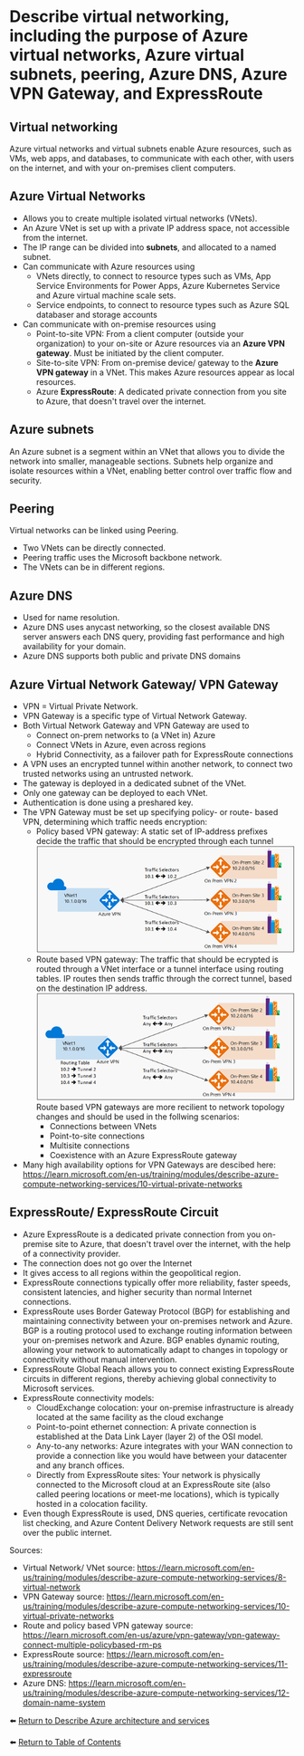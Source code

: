 # Describe virtual networking, including the purpose of Azure virtual networks, Azure virtual subnets, peering, Azure DNS, Azure VPN Gateway, and ExpressRoute

## Virtual networking
Azure virtual networks and virtual subnets enable Azure resources, such as VMs, web apps, and databases, to communicate with each other, with users on the internet, and with your on-premises client computers. 

## Azure Virtual Networks
* Allows you to create multiple isolated virtual networks (VNets).
* An Azure VNet is set up with a private IP address space, not accessible from the internet.
* The IP range can be divided into **subnets**, and allocated to a named subnet.
* Can communicate with Azure resources using
   * VNets directly, to connect to resource types such as VMs, App Service Environments for Power Apps, Azure Kubernetes Service and Azure virtual machine scale sets.
   * Service endpoints, to connect to resource types such as Azure SQL databaser and storage accounts
* Can communicate with on-premise resources using
   * Point-to-site VPN: From a client computer (outside your organization) to your on-site or Azure resources via an **Azure VPN gateway**. Must be initiated by the client computer.
   * Site-to-site VPN: From on-premise device/ gateway to the **Azure VPN gateway** in a VNet. This makes Azure resources appear as local resources.
   * Azure **ExpressRoute**: A dedicated private connection from you site to Azure, that doesn't travel over the internet.

## Azure subnets
An Azure subnet is a segment within an VNet that allows you to divide the network into smaller, manageable sections. Subnets help organize and isolate resources within a VNet, enabling better control over traffic flow and security.

## Peering
Virtual networks can be linked using Peering.
* Two VNets can be directly connected.
* Peering traffic uses the Microsoft backbone network.
* The VNets can be in different regions.

## Azure DNS
* Used for name resolution.
* Azure DNS uses anycast networking, so the closest available DNS server answers each DNS query, providing fast performance and high availability for your domain.
* Azure DNS supports both public and private DNS domains

## Azure Virtual Network Gateway/ VPN Gateway
* VPN = Virtual Private Network.
* VPN Gateway is a specific type of Virtual Network Gateway.
* Both Virtual Network Gateway and VPN Gateway are used to
   * Connect on-prem networks to (a VNet in) Azure
   * Connect VNets in Azure, even across regions
   * Hybrid Connectivity, as a failover path for ExpressRoute connections
* A VPN uses an encrypted tunnel within another network, to connect two trusted networks using an untrusted network.
* The gateway is deployed in a dedicated subnet of the VNet.
* Only one gateway can be deployed to each VNet.
* Authentication is done using a preshared key.
* The VPN Gateway must be set up specifying policy- or route- based VPN, determining which traffic needs encryption:
   * Policy based VPN gateway: A static set of IP-address prefixes decide the traffic that should be encrypted through each tunnel  
   ![Policy based VPN gateway](img/policyBasedVpnGateway.png)
   * Route based VPN gateway: The traffic that should be ecrypted is routed through a VNet interface or a tunnel interface using routing tables. IP routes then sends traffic through the correct tunnel, based on the destination IP address.  
   ![Route based VPN gateway](img/routeBasedVpnGateway.png)  
   Route based VPN gateways are more recilient to network topology changes and should be used in the follwing scenarios:
      * Connections between VNets
      * Point-to-site connections
      * Multisite connections
      * Coexistence with an Azure ExpressRoute gateway
* Many high availability options for VPN Gateways are descibed here: https://learn.microsoft.com/en-us/training/modules/describe-azure-compute-networking-services/10-virtual-private-networks

## ExpressRoute/ ExpressRoute Circuit
* Azure ExpressRoute is a dedicated private connection from you on-premise site to Azure, that doesn't travel over the internet, with the help of a connectivity provider.
* The connection does not go over the Internet
* It gives access to all regions within the geopolitical region.
* ExpressRoute connections typically offer more reliability, faster speeds, consistent latencies, and higher security than normal Internet connections.
* ExpressRoute uses Border Gateway Protocol (BGP) for establishing and maintaining connectivity between your on-premises network and Azure. BGP is a routing protocol used to exchange routing information between your on-premises network and Azure. BGP enables dynamic routing, allowing your network to automatically adapt to changes in topology or connectivity without manual intervention.
* ExpressRoute Global Reach allows you to connect existing ExpressRoute circuits in different regions, thereby achieving global connectivity to Microsoft services.
* ExpressRoute connectivity models: 
   * CloudExchange colocation: your on-premise infrastructure is already located at the same facility as the cloud exchange
   * Point-to-point ethernet connection: A private connection is established at the Data Link Layer (layer 2) of the OSI model.
   * Any-to-any networks: Azure integrates with your WAN connection to provide a connection like you would have between your datacenter and any branch offices.
   * Directly from ExpressRoute sites: Your network is physically connected to the Microsoft cloud at an ExpressRoute site (also called peering locations or meet-me locations), which is typically hosted in a colocation facility.
* Even though ExpressRoute is used, DNS queries, certificate revocation list checking, and Azure Content Delivery Network requests are still sent over the public internet.

Sources:
* Virtual Network/ VNet source: https://learn.microsoft.com/en-us/training/modules/describe-azure-compute-networking-services/8-virtual-network
* VPN Gateway source: https://learn.microsoft.com/en-us/training/modules/describe-azure-compute-networking-services/10-virtual-private-networks
* Route and policy based VPN gateway source: https://learn.microsoft.com/en-us/azure/vpn-gateway/vpn-gateway-connect-multiple-policybased-rm-ps
* ExpressRoute source: https://learn.microsoft.com/en-us/training/modules/describe-azure-compute-networking-services/11-expressroute
* Azure DNS: https://learn.microsoft.com/en-us/training/modules/describe-azure-compute-networking-services/12-domain-name-system

⬅️ [Return to Describe Azure architecture and services](README.md)

⬅️ [Return to Table of Contents](../README.md)